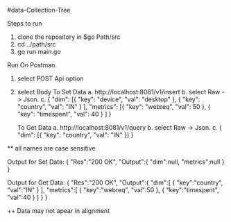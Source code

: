 #data-Collection-Tree

Steps to run

1. clone the repository in $go Path/src
2. cd ../path/src
3. go run main.go

Run On Postman.

1. select POST Api option
2. select Body
    To Set Data
        a. http://localhost:8081/v1/insert
        b. select Raw -> Json. 
        c. {
            "dim": [{
                "key": "device",
                "val": "desktop"
                },
                {
                    "key": "country",
                    "val": "IN"
                }
            ],
            "metrics": [{
                    "key": "webreq",
                    "val": 50
                },
                {
                    "key": "timespent",
                    "val": 40
                }
            ]
        }

    To Get Data
        a. http://localhost:8081/v1/query
        b. select Raw -> Json. 
        c. {
                "dim": [{
                        "key": "country",
                        "val": "IN"
                }]
            }

** all names are case sensitive

Output for Set Data:
{
    "Res":"200 OK",
    "Output":{
        "dim":null,
        "metrics":null
    }
}


Output for Get Data:
{
    "Res":"200 OK",
    "Output":{
        "dim":[
            {
                    "key":"country",
                    "val":"IN"
            }
            ],
        "metrics":[
            {
                "key":"webreq",
                "val":50
            },
            {
                "key":"timespent",
                "val":40
            }
        ]
    }
}

++ Data may not apear in alignment